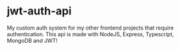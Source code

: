 # jwt-auth-api

My custom auth system for my other frontend projects that require authentication. 
This api is made with NodeJS, Express, Typescript, MongoDB and JWT!
